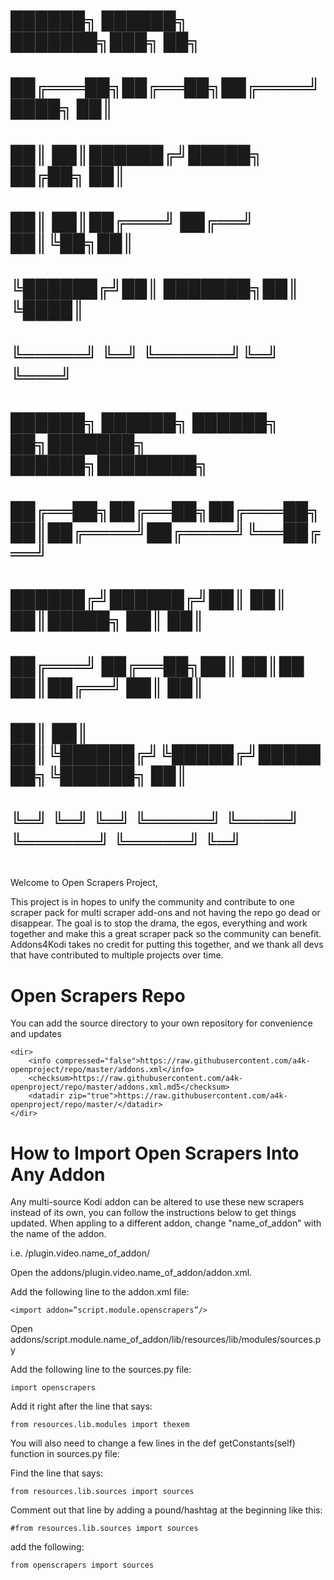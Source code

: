 #   ██████╗ ██████╗ ███████╗███╗   ██╗                       
#  ██╔═══██╗██╔══██╗██╔════╝████╗  ██║                       
#  ██║   ██║██████╔╝█████╗  ██╔██╗ ██║                       
#  ██║   ██║██╔═══╝ ██╔══╝  ██║╚██╗██║                       
#  ╚██████╔╝██║     ███████╗██║ ╚████║                       
#   ╚═════╝ ╚═╝     ╚══════╝╚═╝  ╚═══╝                       
#  ██████╗ ██████╗  ██████╗      ██╗███████╗ ██████╗████████╗
#  ██╔══██╗██╔══██╗██╔═══██╗     ██║██╔════╝██╔════╝╚══██╔══╝
#  ██████╔╝██████╔╝██║   ██║     ██║█████╗  ██║        ██║   
#  ██╔═══╝ ██╔══██╗██║   ██║██   ██║██╔══╝  ██║        ██║   
#  ██║     ██║  ██║╚██████╔╝╚█████╔╝███████╗╚██████╗   ██║   
#  ╚═╝     ╚═╝  ╚═╝ ╚═════╝  ╚════╝ ╚══════╝ ╚═════╝   ╚═╝   
#                                                                                                  


Welcome to Open Scrapers Project,

This project is in hopes to unify the community and contribute to one scraper pack for multi scraper add-ons and not
having the repo go dead or disappear. The goal is to stop the drama, the egos, everything and work together and make
this a great scraper pack so the community can benefit. Addons4Kodi takes no credit for putting this together, and we
thank all devs that have contributed to multiple projects over time.

# Open Scrapers Repo

You can add the source directory to your own repository for convenience and updates
```
<dir>
    <info compressed="false">https://raw.githubusercontent.com/a4k-openproject/repo/master/addons.xml</info>
    <checksum>https://raw.githubusercontent.com/a4k-openproject/repo/master/addons.xml.md5</checksum>
    <datadir zip="true">https://raw.githubusercontent.com/a4k-openproject/repo/master/</datadir>
</dir>
```
# How to Import Open Scrapers Into Any Addon

Any multi-source Kodi addon can be altered to use these new scrapers instead of its own, you can follow the
instructions below to get things updated. When appling to a different addon, change "name_of_addon" with the name
of the addon.

i.e. /plugin.video.name_of_addon/

Open the addons/plugin.video.name_of_addon/addon.xml.

Add the following line to the addon.xml file:

    <import addon=”script.module.openscrapers”/>

Open addons/script.module.name_of_addon/lib/resources/lib/modules/sources.py

Add the following line to the sources.py file:

    import openscrapers

Add it right after the line that says:

    from resources.lib.modules import thexem

You will also need to change a few lines in the def getConstants(self) function in sources.py file:

Find the line that says:

    from resources.lib.sources import sources

Comment out that line by adding a pound/hashtag at the beginning like this:

    #from resources.lib.sources import sources

add the following:

    from openscrapers import sources
